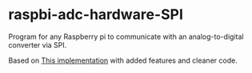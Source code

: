 # raspbi-adc-hardware-SPI
Program for any Raspberry pi to communicate with an analog-to-digital converter via SPI. 

Based on [This implementation](https://github.com/nagimov/mcp3008hwspi) with added features
and cleaner code.


